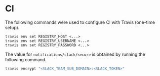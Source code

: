 # CI

The following commands were used to configure CI with Travis (one-time setup).

```shell
travis env set REGISTRY_HOST <...>
travis env set REGISTRY_USERNAME <...>
travis env set REGISTRY_PASSWORD <...>
```

The value for `notifications/slack/secure` is obtained by running the following
command.

```sh
travis encrypt "<SLACK_TEAM_SUB_DOMAIN>:<SLACK_TOKEN>"
```
